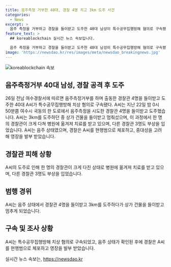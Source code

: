 ```yaml
---
title: 음주측정 거부한 40대, 경찰 4명 치고 3km 도주 사건
categories:
  - News
excerpt: >
  음주 측정을 거부하고 경찰을 들이받고 도주한 40대 남성이 특수공무집행방해 혐의로 구속됐다. 22일 밤 여수에서 발생한 사건으로 경찰관 4명이 다쳐 병원에 옮겨져 치료를 받고, A씨는 면허 취소 수준의 음주 상태였다는 것으로 조사됐다. 경찰은 A씨를 체포하고 영장을 발부 받았으며, 사건의 중대성을 고려해 조사 중이다. (150자)
feature_text: >
  ## koreablockchain 실시간 뉴스 속보입니다.

  음주 측정을 거부하고 경찰을 들이받고 도주한 40대 남성이 특수공무집행방해 혐의로 구속됐다. 22일 밤 여수에서 발생한 사건으로 경찰관 4명이 다쳐 병원에 옮겨져 치료를 받고, A씨는 면허 취소 수준의 음주 상태였다는 것으로 조사됐다. 경찰은 A씨를 체포하고 영장을 발부 받았으며, 사건의 중대성을 고려해 조사 중이다. (150자)
image: 'https://newsdao.kr/res/images/meta/newsdao_breakingnews.jpg'
---
```


<p><img src="https://newsdao.kr/res/images/meta/newsdao_breakingnews.jpg" alt="koreablockchain 속보" /></p>

<h2 data-ke-size="size26">음주측정거부 40대 남성, 경찰 공격 후 도주</h2>

<p data-ke-size="size16">26일 전남 여수경찰서에 따르면 음주측정거부를 하며 출동한 경찰관 4명을 들이받고 도주한 40대 A씨가 특수공무집행방해 치상 혐의로 구속됐다. A씨는 지난 22일 밤 0시 50분쯤 여수시 국동의 한 도로에서 음주측정을 시도한 경찰관 4명을 들이받고 도주했습니다. A씨는 3km를 도주하던 중 상가 건물을 들이받고 멈춰섰으며, 이 과정에서 한 명의 경찰관이 크게 다쳐 병원에 옮겨져 치료를 받고 있으며, 다른 경찰관 3명도 부상을 입었습니다. A씨는 음주 상태였으며, 경찰은 A씨를 현행범으로 체포하고, 중대성을 고려해 영장을 발부 받았습니다.</p>

<h2 data-ke-size="size26">경찰관 피해 상황</h2>

<p data-ke-size="size16">A씨의 도주로 인해 한 명의 경찰관이 크게 다친 상태로 병원에 옮겨져 치료를 받고 있으며, 다른 경찰관 3명도 부상을 입었습니다.</p>

<h2 data-ke-size="size26">범행 경위</h2>

<p data-ke-size="size16">A씨는 음주 상태에서 경찰관 4명을 들이받고 3km를 도주하다가 상가 건물을 들이받고 멈추게 되었습니다.</p>

<h2 data-ke-size="size26">구속 및 조사 상황</h2>

<p data-ke-size="size16">A씨는 특수공무집행방해 치상 혐의로 구속되었고, 음주 상태가 확인된 후에 경찰은 A씨를 현행범으로 체포하고 영장을 발부 받았습니다.</p>
실시간 뉴스 속보는, <a href="https://newsdao.kr" rel="dofollow">https://newsdao.kr</a>


